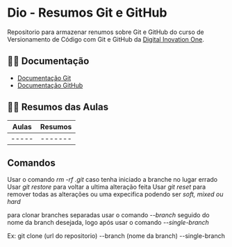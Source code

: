 # Dio - Resumos Git e GitHub

Repositorio para armazenar renumos sobre Git e GitHub do curso de Versionamento de Código com Git e GitHub da [Digital Inovation One](https://www.dio.me/).

## 🐱‍👤 Documentação
- [Documentação Git](http://git-scm.com/doc)
- [Documentação GitHub](https://docs.github.com/)

## 🐱‍🚀 Resumos das Aulas

| Aulas | Resumos |
| ----- | ------- |
| ----- | ------- |

## Comandos

Usar o comando *rm -rf .git* caso tenha iniciado a branche no lugar errado
Usar *git restore* para voltar a ultima alteração feita
Usar *git reset* para remover todas as alterações ou uma expecifica podendo ser *soft, mixed ou hard*

para clonar branches separadas usar o comando *--branch* seguido do nome da branch desejada, logo após usar o comando *--single-branch*

Ex: git clone (url do repositorio) --branch (nome da branch) --single-branch



